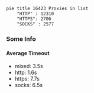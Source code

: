 
```mermaid
pie title 16423 Proxies in list
    "HTTP" : 12310
    "HTTPS": 2706
    "SOCKS" : 2577
```

### Some Info
#### Average Timeout

- mixed: 3.5s
- http: 1.6s
- https: 7.7s
- socks: 6.5s